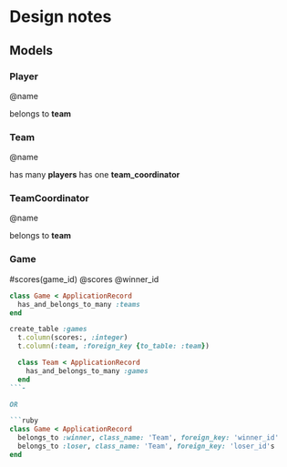 # Design notes #

## Models ##

### Player ###

@name

belongs to **team**

### Team ###

@name

has many **players**
has one **team_coordinator**

### TeamCoordinator ###

@name

belongs to **team**

### Game ###

#scores(game_id)
@scores
@winner_id

```ruby
class Game < ApplicationRecord
  has_and_belongs_to_many :teams
end
```

```ruby
create_table :games
  t.column(scores:, :integer)
  t.column(:team, :foreign_key {to_table: :team})
```

```ruby
  class Team < ApplicationRecord
    has_and_belongs_to_many :games
  end
```-

OR

```ruby
class Game < ApplicationRecord
  belongs_to :winner, class_name: 'Team', foreign_key: 'winner_id'
  belongs_to :loser, class_name: 'Team', foreign_key: 'loser_id's
end
```
